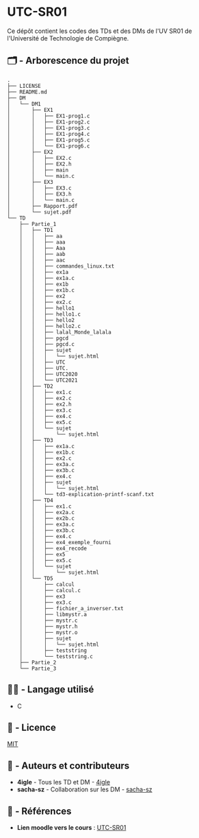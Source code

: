 # UTC-SR01

Ce dépôt contient les codes des TDs et des DMs de l'UV SR01 de l'Université de Technologie de Compiègne.

## 🗂️ - Arborescence du projet

```
.
├── LICENSE
├── README.md
├── DM
│   └── DM1
│       ├── EX1
│       │   ├── EX1-prog1.c
│       │   ├── EX1-prog2.c
│       │   ├── EX1-prog3.c
│       │   ├── EX1-prog4.c
│       │   ├── EX1-prog5.c
│       │   └── EX1-prog6.c
│       ├── EX2
│       │   ├── EX2.c
│       │   ├── EX2.h
│       │   ├── main
│       │   └── main.c
│       ├── EX3
│       │   ├── EX3.c
│       │   ├── EX3.h
│       │   └── main.c
│       ├── Rapport.pdf
│       └── sujet.pdf
└── TD
    ├── Partie_1
    │   ├── TD1
    │   │   ├── aa
    │   │   ├── aaa
    │   │   ├── Aaa
    │   │   ├── aab
    │   │   ├── aac
    │   │   ├── commandes_linux.txt
    │   │   ├── ex1a
    │   │   ├── ex1a.c
    │   │   ├── ex1b
    │   │   ├── ex1b.c
    │   │   ├── ex2
    │   │   ├── ex2.c
    │   │   ├── hello1
    │   │   ├── hello1.c
    │   │   ├── hello2
    │   │   ├── hello2.c
    │   │   ├── lalal_Monde_lalala
    │   │   ├── pgcd
    │   │   ├── pgcd.c
    │   │   ├── sujet
    │   │   │   └── sujet.html
    │   │   ├── UTC
    │   │   ├── UTC.
    │   │   ├── UTC2020
    │   │   └── UTC2021
    │   ├── TD2
    │   │   ├── ex1.c
    │   │   ├── ex2.c
    │   │   ├── ex2.h
    │   │   ├── ex3.c
    │   │   ├── ex4.c
    │   │   ├── ex5.c
    │   │   └── sujet
    │   │       └── sujet.html
    │   ├── TD3
    │   │   ├── ex1a.c
    │   │   ├── ex1b.c
    │   │   ├── ex2.c
    │   │   ├── ex3a.c
    │   │   ├── ex3b.c
    │   │   ├── ex4.c
    │   │   ├── sujet
    │   │   │   └── sujet.html
    │   │   └── td3-explication-printf-scanf.txt
    │   ├── TD4
    │   │   ├── ex1.c
    │   │   ├── ex2a.c
    │   │   ├── ex2b.c
    │   │   ├── ex3a.c
    │   │   ├── ex3b.c
    │   │   ├── ex4.c
    │   │   ├── ex4_exemple_fourni
    │   │   ├── ex4_recode
    │   │   ├── ex5
    │   │   ├── ex5.c
    │   │   └── sujet
    │   │       └── sujet.html
    │   └── TD5
    │       ├── calcul
    │       ├── calcul.c
    │       ├── ex3
    │       ├── ex3.c
    │       ├── fichier_a_inverser.txt
    │       ├── libmystr.a
    │       ├── mystr.c
    │       ├── mystr.h
    │       ├── mystr.o
    │       ├── sujet
    │       │   └── sujet.html
    │       ├── teststring
    │       └── teststring.c
    ├── Partie_2
    └── Partie_3
```
## 👨‍💻 - Langage utilisé

- C

## 📝 - Licence

[MIT](LICENSE)

## 📔 - Auteurs et contributeurs

-  **4igle**  - Tous les TD et DM - [4igle](https://github.com/4igle/)
-   **sacha-sz** - Collaboration sur les DM - [sacha-sz](https://github.com/sacha-sz/)

## 📑 - Références
- **Lien moodle vers le cours** : [UTC-SR01](https://moodle.utc.fr/course/view.php?name=SR01)